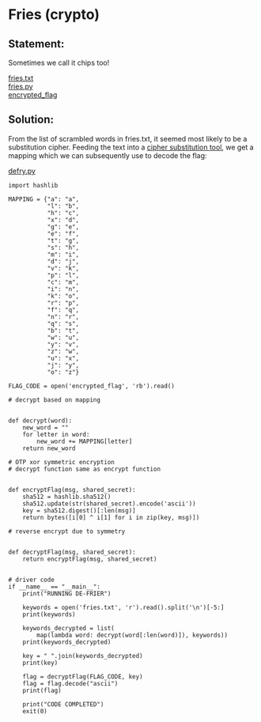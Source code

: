 # Fries (crypto)

## Statement: 
Sometimes we call it chips too!

[fries.txt](./fries.txt)  
[fries.py](./fries.py)  
[encrypted_flag](./encrypted_flag)

## Solution: 
From the list of scrambled words in fries.txt, it seemed most likely to be a substitution cipher. Feeding the text into a [cipher substitution tool](https://gitlab.com/guballa/SubstitutionBreaker), we get a mapping which we can subsequently use to decode the flag: 

[defry.py](./defry.py)
````
import hashlib

MAPPING = {"a": "a",
           "l": "b",
           "h": "c",
           "x": "d",
           "g": "e",
           "e": "f",
           "t": "g",
           "s": "h",
           "m": "i",
           "d": "j",
           "v": "k",
           "p": "l",
           "c": "m",
           "i": "n",
           "k": "o",
           "r": "p",
           "f": "q",
           "n": "r",
           "q": "s",
           "b": "t",
           "w": "u",
           "y": "v",
           "z": "w",
           "u": "x",
           "j": "y",
           "o": "z"}

FLAG_CODE = open('encrypted_flag', 'rb').read()

# decrypt based on mapping


def decrypt(word):
    new_word = ""
    for letter in word:
        new_word += MAPPING[letter]
    return new_word

# OTP xor symmetric encryption
# decrypt function same as encrypt function


def encryptFlag(msg, shared_secret):
    sha512 = hashlib.sha512()
    sha512.update(str(shared_secret).encode('ascii'))
    key = sha512.digest()[:len(msg)]
    return bytes([i[0] ^ i[1] for i in zip(key, msg)])

# reverse encrypt due to symmetry


def decryptFlag(msg, shared_secret):
    return encryptFlag(msg, shared_secret)


# driver code
if __name__ == "__main__":
    print("RUNNING DE-FRIER")

    keywords = open('fries.txt', 'r').read().split('\n')[-5:]
    print(keywords)

    keywords_decrypted = list(
        map(lambda word: decrypt(word[:len(word)]), keywords))
    print(keywords_decrypted)

    key = " ".join(keywords_decrypted)
    print(key)

    flag = decryptFlag(FLAG_CODE, key)
    flag = flag.decode("ascii")
    print(flag)

    print("CODE COMPLETED")
    exit(0)
````